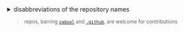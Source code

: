 <details>
<summary>disabbreviations of the repository names</summary>

|    |           |
| -- | --------- |
| dc | discord   |
| tg | telegram  |
| mc | minecraft |

</details>

> <sup>repos, barring [`zaboal`](https://github.com/zaboal/zaboal) and
[`.github`](https://github.com/zaboal/.github), are welcome for contributions<sup>
